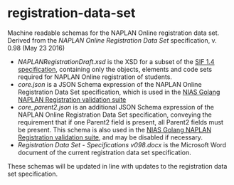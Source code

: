# registration-data-set

Machine readable schemas for the NAPLAN Online registration data set. Derived from the _NAPLAN Online Registration Data Set_ specification, v. 0.98 (May 23 2016)

* *NAPLANRegistrationDraft.xsd* is the XSD for a subset of the [SIF 1.4 specification](http://specification.sifassociation.org/Implementation/AU/1.4/html/), containing only the objects, elements and code sets required for NAPLAN Online registration of students.
* *core.json* is a JSON Schema expression of the NAPLAN Online Registration Data Set specification, which is used in the [NIAS Golang NAPLAN Registration validation suite](https://github.com/nsip/nias-go-naplan-registration)
* *core_parent2.json* is an additional JSON Schema expression of the NAPLAN Online Registration Data Set specification, conveying the requirement that if one Parent2 field is present, all Parent2 fields must be present. This schema is also used in the [NIAS Golang NAPLAN Registration validation suite](https://github.com/nsip/nias-go-naplan-registration), and may be disabled if necessary.
* *Registration Data Set - Specifications v098.docx* is the Microsoft Word document of the current registration data set specification.
 
These schemas will be updated in line with updates to the registration data set specification.

